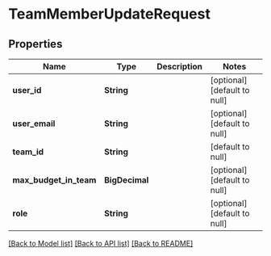 # TeamMemberUpdateRequest
## Properties

| Name | Type | Description | Notes |
|------------ | ------------- | ------------- | -------------|
| **user\_id** | **String** |  | [optional] [default to null] |
| **user\_email** | **String** |  | [optional] [default to null] |
| **team\_id** | **String** |  | [default to null] |
| **max\_budget\_in\_team** | **BigDecimal** |  | [optional] [default to null] |
| **role** | **String** |  | [optional] [default to null] |

[[Back to Model list]](../README.md#documentation-for-models) [[Back to API list]](../README.md#documentation-for-api-endpoints) [[Back to README]](../README.md)

